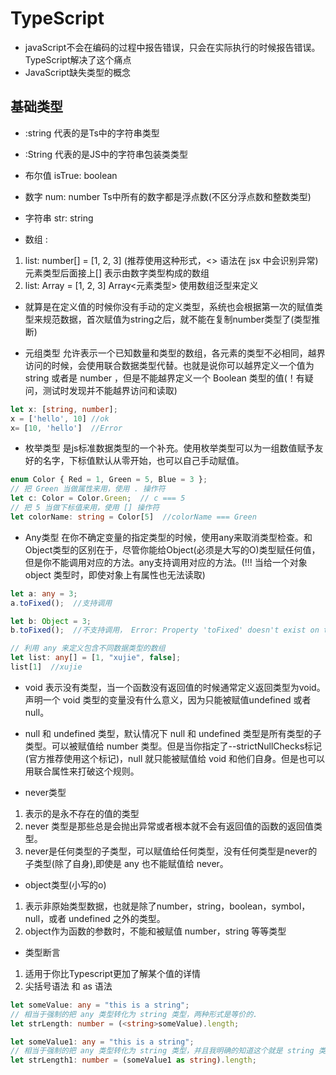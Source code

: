 <!--
 * @Author: xujie 1607526161@qq.com
 * @Date: 2022-04-22 13:10:59
 * @LastEditors: x09898 coder_xujie@163.com
 * @FilePath: \HTML-CSS-Javascript-\Node.js学习\typescript教程\笔记\Ts基础类型.md
 * @Description: 
-->
# TypeScript

* javaScript不会在编码的过程中报告错误，只会在实际执行的时候报告错误。TypeScript解决了这个痛点
* JavaScript缺失类型的概念

## 基础类型

* :string 代表的是Ts中的字符串类型
* :String 代表的是JS中的字符串包装类类型

* 布尔值 isTrue: boolean
* 数字 num: number Ts中所有的数字都是浮点数(不区分浮点数和整数类型)
* 字符串 str: string
* 数组 :

1. list: number[] = [1, 2, 3] (推荐使用这种形式，<> 语法在 jsx 中会识别异常)     元素类型后面接上[]  表示由数字类型构成的数组  
2. list: Array<number> = [1, 2, 3]  Array<元素类型>   使用数组泛型来定义

* 就算是在定义值的时候你没有手动的定义类型，系统也会根据第一次的赋值类型来规范数据，首次赋值为string之后，就不能在复制number类型了(类型推断)

* 元组类型 允许表示一个已知数量和类型的数组，各元素的类型不必相同，越界访问的时候，会使用联合数据类型代替。也就是说你可以越界定义一个值为 string 或者是 number ，但是不能越界定义一个 Boolean 类型的值(！有疑问，测试时发现并不能越界访问和读取)

```typeScript
let x: [string, number];
x = ['hello', 10] //ok
x= [10, 'hello']  //Error
```

* 枚举类型 是js标准数据类型的一个补充。使用枚举类型可以为一组数值赋予友好的名字，下标值默认从零开始，也可以自己手动赋值。

```ts
enum Color { Red = 1, Green = 5, Blue = 3 };
// 把 Green 当做属性来用，使用 . 操作符
let c: Color = Color.Green;  // c === 5
// 把 5 当做下标值来用，使用 [] 操作符
let colorName: string = Color[5]  //colorName === Green
```

* Any类型 在你不确定变量的指定类型的时候，使用any来取消类型检查。和Object类型的区别在于，尽管你能给Object(必须是大写的O)类型赋任何值，但是你不能调用对应的方法。any支持调用对应的方法。(!!! 当给一个对象 object 类型时，即使对象上有属性也无法读取)

```ts
let a: any = 3;
a.toFixed();  //支持调用

let b: Object = 3;
b.toFixed();  //不支持调用， Error: Property 'toFixed' doesn't exist on type 'Object'.

// 利用 any 来定义包含不同数据类型的数组
let list: any[] = [1, "xujie", false];
list[1]  //xujie
```

* void 表示没有类型，当一个函数没有返回值的时候通常定义返回类型为void。声明一个 void 类型的变量没有什么意义，因为只能被赋值undefined 或者 null。

* null 和 undefined 类型，默认情况下 null 和 undefined 类型是所有类型的子类型。可以被赋值给 number 类型。但是当你指定了--strictNullChecks标记(官方推荐使用这个标记)，null 就只能被赋值给 void 和他们自身。但是也可以用联合属性来打破这个规则。

* never类型  

1. 表示的是永不存在的值的类型
2. never 类型是那些总是会抛出异常或者根本就不会有返回值的函数的返回值类型。
3. never是任何类型的子类型，可以赋值给任何类型，没有任何类型是never的子类型(除了自身),即使是 any 也不能赋值给 never。

* object类型(小写的o)

1. 表示非原始类型数据，也就是除了number，string，boolean，symbol，null，或者 undefined 之外的类型。
2. object作为函数的参数时，不能和被赋值 number，string 等等类型

* 类型断言

1. 适用于你比Typescript更加了解某个值的详情
2. 尖括号语法 和 as 语法

```ts
let someValue: any = "this is a string";
// 相当于强制的把 any 类型转化为 string 类型，两种形式是等价的.
let strLength: number = (<string>someValue).length;

let someValue1: any = "this is a string";
// 相当于强制的把 any 类型转化为 string 类型，并且我明确的知道这个就是 string 类型的数值
let strLength1: number = (someValue1 as string).length;
```
